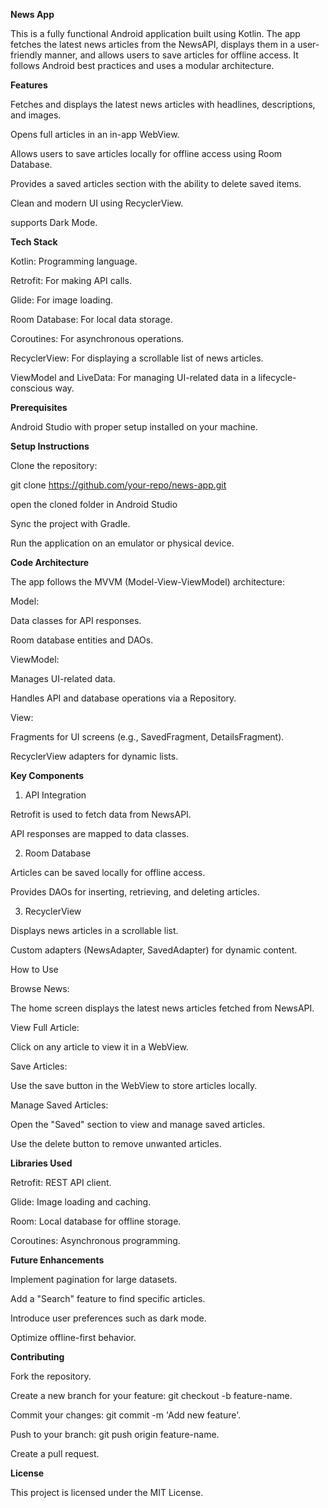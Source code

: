 **News App**

This is a fully functional Android application built using Kotlin. The app fetches the latest news articles from the NewsAPI, displays them in a user-friendly manner, and allows users to save articles for offline access. It follows Android best practices and uses a modular architecture.

**Features**

Fetches and displays the latest news articles with headlines, descriptions, and images.

Opens full articles in an in-app WebView.

Allows users to save articles locally for offline access using Room Database.

Provides a saved articles section with the ability to delete saved items.

Clean and modern UI using RecyclerView.

supports Dark Mode.

**Tech Stack**

Kotlin: Programming language.

Retrofit: For making API calls.

Glide: For image loading.

Room Database: For local data storage.

Coroutines: For asynchronous operations.

RecyclerView: For displaying a scrollable list of news articles.

ViewModel and LiveData: For managing UI-related data in a lifecycle-conscious way.

**Prerequisites**

Android Studio with proper setup installed on your machine.


**Setup Instructions**

Clone the repository:

git clone https://github.com/your-repo/news-app.git

open the cloned folder in Android Studio

Sync the project with Gradle.

Run the application on an emulator or physical device.

**Code Architecture**

The app follows the MVVM (Model-View-ViewModel) architecture:

Model:

Data classes for API responses.

Room database entities and DAOs.

ViewModel:

Manages UI-related data.

Handles API and database operations via a Repository.

View:

Fragments for UI screens (e.g., SavedFragment, DetailsFragment).

RecyclerView adapters for dynamic lists.

**Key Components**

1. API Integration

Retrofit is used to fetch data from NewsAPI.

API responses are mapped to data classes.

2. Room Database

Articles can be saved locally for offline access.

Provides DAOs for inserting, retrieving, and deleting articles.

3. RecyclerView

Displays news articles in a scrollable list.

Custom adapters (NewsAdapter, SavedAdapter) for dynamic content.

How to Use

Browse News:

The home screen displays the latest news articles fetched from NewsAPI.

View Full Article:

Click on any article to view it in a WebView.

Save Articles:

Use the save button in the WebView to store articles locally.

Manage Saved Articles:

Open the "Saved" section to view and manage saved articles.

Use the delete button to remove unwanted articles.

**Libraries Used**

Retrofit: REST API client.

Glide: Image loading and caching.

Room: Local database for offline storage.

Coroutines: Asynchronous programming.

**Future Enhancements**

Implement pagination for large datasets.

Add a "Search" feature to find specific articles.

Introduce user preferences such as dark mode.

Optimize offline-first behavior.

**Contributing**

Fork the repository.

Create a new branch for your feature: git checkout -b feature-name.

Commit your changes: git commit -m 'Add new feature'.

Push to your branch: git push origin feature-name.

Create a pull request.

**License**

This project is licensed under the MIT License.

